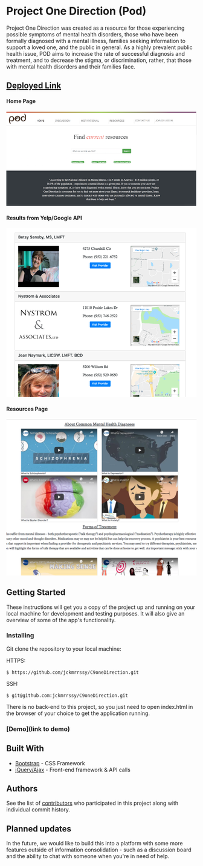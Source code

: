 # Project One Direction (Pod)

Project One Direction was created as a resource for those experiencing possible symptoms of mental health disorders, those who have been formally diagnosed with a mental illness, families seeking information to support a loved one, and the public in general.  As a highly prevalent public health issue, POD aims to increase the rate of successful diagnosis and treatment, and to decrease the stigma, or discrimination, rather, that those with mental health disorders and their families face.

## [Deployed Link](https://p1d.herokuapp.com/index.html)

#### Home Page
![image](./assets/images/pod.png)

#### Results from Yelp/Google API 
![image](./assets/images/yelp:google.png)

#### Resources Page
![image](./assets/images/resourcePod.png)


## Getting Started

These instructions will get you a copy of the project up and running on your local machine for development and testing purposes. It will also give an overview of some of the app's functionality. 

### Installing

Git clone the repository to your local machine: 

HTTPS:
```
$ https://github.com/jckmrrssy/C9oneDirection.git
```
SSH:
````
$ git@github.com:jckmrrssy/C9oneDirection.git
````
There is no back-end to this project, so you just need to open index.html in the browser of your choice to get the application running. 

### [Demo](link to demo)

## Built With

* [Bootstrap](https://www.mongodb.com/) - CSS Framework
* [jQuery/Ajax](https://jquery.com/) - Front-end framework & API calls

## Authors

See the list of [contributors](https://github.com/jckmrrssy/C9oneDirection/graphs/contributors) who participated in this project along with individual commit history. 

## Planned updates

In the future, we would like to build this into a platform with some more features outside of information consolidation - such as a discussion board and the ability to chat with someone when you're in need of help. 

